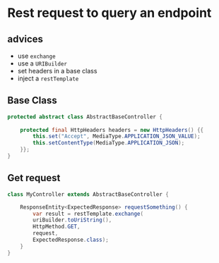 # Rest request to query an endpoint

## advices

- use `exchange`
- use a `URIBuilder`
- set headers in a base class
- inject a `restTemplate`

## Base Class

```java
protected abstract class AbstractBaseController {
    
    protected final HttpHeaders headers = new HttpHeaders() {{
        this.set("Accept", MediaType.APPLICATION_JSON_VALUE);
        this.setContentType(MediaType.APPLICATION_JSON);
    }};
}
```

## Get request

```java
class MyController extends AbstractBaseController {

    ResponseEntity<ExpectedResponse> requestSomething() {
        var result = restTemplate.exchange(
        uriBuilder.toUriString(),
        HttpMethod.GET,
        request,
        ExpectedResponse.class);
    }
}
```